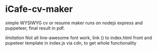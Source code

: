 # iCafe-cv-maker

simple WYSIWYG cv or resume maker runs on nodejs express and puppeteer, final result in pdf.

*limitation*
Not all line-awesome font work, link (<link >) to index.html front and pupeteer template in index.js via cdn, to get whole functionality
